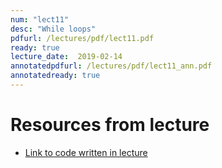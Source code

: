 ```yaml
---
num: "lect11"
desc: "While loops"
pdfurl: /lectures/pdf/lect11.pdf
ready: true
lecture_date:  2019-02-14
annotatedpdfurl: /lectures/pdf/lect11_ann.pdf
annotatedready: true
---
```



# Resources from lecture

* [Link to code written in lecture](https://github.com/ucsb-cs8-w19-mirza/cs8-w19-lectures)